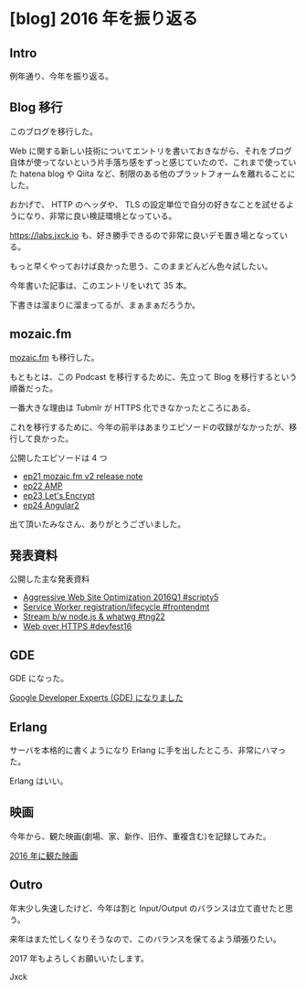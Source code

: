 # [blog] 2016 年を振り返る


## Intro

例年通り、今年を振り返る。


## Blog 移行

このブログを移行した。

Web に関する新しい技術についてエントリを書いておきながら、それをブログ自体が使ってないという片手落ち感をずっと感じていたので、これまで使っていた hatena blog や Qiita など、制限のある他のプラットフォームを離れることにした。

おかげで、 HTTP のヘッダや、 TLS の設定単位で自分の好きなことを試せるようになり、非常に良い検証環境となっている。

<https://labs.jxck.io> も、好き勝手できるので非常に良いデモ置き場となっている。

もっと早くやっておけば良かった思う、このままどんどん色々試したい。

今年書いた記事は、このエントリをいれて 35 本。

下書きは溜まりに溜まってるが、まぁまぁだろうか。


## mozaic.fm

[mozaic.fm](https://mozaic.fm) も移行した。

もともとは、この Podcast を移行するために、先立って Blog を移行するという順番だった。

一番大きな理由は Tubmlr が HTTPS 化できなかったところにある。

これを移行するために、今年の前半はあまりエピソードの収録がなかったが、移行して良かった。

公開したエピソードは 4 つ

- [ep21 mozaic.fm v2 release note](https://mozaic.fm/episodes/21/mozaic-v2-release.html)
- [ep22 AMP](https://mozaic.fm/episodes/22/amp.html)
- [ep23 Let's Encrypt](https://mozaic.fm/episodes/23/lets-encrypt.html)
- [ep24 Angular2](https://mozaic.fm/episodes/24/angular2.html)

出て頂いたみなさん、ありがとうございました。


## 発表資料

公開した主な発表資料

- [Aggressive Web Site Optimization 2016Q1  #scripty5](https://speakerdeck.com/jxck/aggressive-web-site-optimization-2016q1)
- [Service Worker registration/lifecycle  #frontendmt](https://speakerdeck.com/jxck/service-worker-registration-and-lifecycle)
- [Stream b/w node.js & whatwg  #tng22](https://speakerdeck.com/jxck/stream-between-nodejs-and-whatwg)
- [Web over HTTPS  #devfest16](https://speakerdeck.com/jxck/web-over-https)


## GDE

GDE になった。

[Google Developer Experts (GDE) になりました](https://blog.jxck.io/entries/2016-08-30/be-a-google-developer-experts.html)


## Erlang

サーバを本格的に書くようになり Erlang に手を出したところ、非常にハマった。

Erlang はいい。


## 映画

今年から、観た映画(劇場、家、新作、旧作、重複含む)を記録してみた。

[2016 年に観た映画](https://gist.github.com/Jxck/85722216061b79b67e97)


## Outro

年末少し失速したけど、今年は割と Input/Output のバランスは立て直せたと思う。

来年はまた忙しくなりそうなので、このバランスを保てるよう頑張りたい。

2017 年もよろしくお願いいたします。

Jxck
